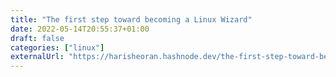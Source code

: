 ```yaml
---
title: "The first step toward becoming a Linux Wizard"
date: 2022-05-14T20:55:37+01:00
draft: false
categories: ["linux"]
externalUrl: "https://harisheoran.hashnode.dev/the-first-step-toward-becoming-a-linux-wizard"
---
```

